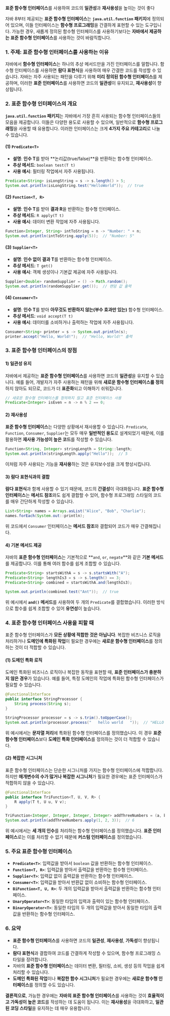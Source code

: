**표준 함수형 인터페이스**를 사용하여 코드의 **일관성**과 **재사용성**을 높이는 것이 좋다

자바 8부터 제공되는 **표준 함수형 인터페이스**는 **`java.util.function` 패키지**에 정의되어 있으며, 이들 인터페이스는 **함수형 프로그래밍**을 간결하게 표현할 수 있는 도구입니다. 가능한 경우, 새롭게 정의된 함수형 인터페이스를 사용하기보다는 **자바에서 제공하는 표준 함수형 인터페이스**를 사용하는 것이 바람직합니다.

### 1. 주제: **표준 함수형 인터페이스를 사용하는 이유**

자바에서 **함수형 인터페이스**는 하나의 추상 메서드만을 가진 인터페이스를 말합니다. 함수형 인터페이스를 사용하면 **람다 표현식**을 사용하여 매우 간결한 코드를 작성할 수 있습니다. 자바는 자주 사용되는 패턴을 다루기 위해 **미리 정의된 함수형 인터페이스**를 제공하며, 이러한 **표준 인터페이스**를 사용하면 코드의 **일관성**이 유지되고, **재사용성**이 향상됩니다.

### 2. 표준 함수형 인터페이스의 개요

**`java.util.function` 패키지**는 자바에서 가장 흔히 사용되는 함수형 인터페이스들의 모음을 제공합니다. 이들은 다양한 용도로 사용할 수 있으며, 일반적으로 **함수형 프로그래밍**을 사용할 때 유용합니다. 이러한 인터페이스는 크게 **4가지 주요 카테고리**로 나눌 수 있습니다.

#### (1) **`Predicate<T>`**

- **설명**: **인수 T**를 받아 **논리값(true/false)**을 반환하는 함수형 인터페이스.
- **추상 메서드**: `boolean test(T t)`
- **사용 예시**: 필터링 작업에서 자주 사용됩니다.

```java
Predicate<String> isLongString = s -> s.length() > 5;
System.out.println(isLongString.test("HelloWorld"));  // true
```

#### (2) **`Function<T, R>`**

- **설명**: **인수 T**를 받아 **결과 R**을 반환하는 함수형 인터페이스.
- **추상 메서드**: `R apply(T t)`
- **사용 예시**: 데이터 변환 작업에 자주 사용됩니다.

```java
Function<Integer, String> intToString = n -> "Number: " + n;
System.out.println(intToString.apply(5));  // "Number: 5"
```

#### (3) **`Supplier<T>`**

- **설명**: **인수 없이** **결과 T**를 반환하는 함수형 인터페이스.
- **추상 메서드**: `T get()`
- **사용 예시**: 객체 생성이나 기본값 제공에 자주 사용됩니다.

```java
Supplier<Double> randomSupplier = () -> Math.random();
System.out.println(randomSupplier.get());  // 랜덤 값 출력
```

#### (4) **`Consumer<T>`**

- **설명**: **인수 T**를 받아 **아무것도 반환하지 않는(부수 효과만 있는)** 함수형 인터페이스.
- **추상 메서드**: `void accept(T t)`
- **사용 예시**: 데이터를 소비하거나 출력하는 작업에 자주 사용됩니다.


```java
Consumer<String> printer = s -> System.out.println(s);
printer.accept("Hello, World!");  // "Hello, World!" 출력
```

### 3. 표준 함수형 인터페이스의 장점

#### 1) **일관성 유지**

자바에서 제공하는 **표준 함수형 인터페이스**를 사용하면 코드의 **일관성**을 유지할 수 있습니다. 예를 들어, 개발자가 자주 사용하는 패턴을 위해 **새로운 함수형 인터페이스를 정의**하지 않아도 되므로, 코드가 더 **표준화**되고 이해하기 쉬워집니다.

```java
// 새로운 함수형 인터페이스를 정의하지 않고 표준 인터페이스 사용
Predicate<Integer> isEven = n -> n % 2 == 0;
```

#### 2) **재사용성**

**표준 함수형 인터페이스**는 다양한 상황에서 재사용할 수 있습니다. `Predicate`, `Function`, `Consumer`, `Supplier`는 모두 매우 **일반적인 용도**로 설계되었기 때문에, 이를 활용하면 **재사용 가능성이 높은 코드**를 작성할 수 있습니다.

```java
Function<String, Integer> stringLength = String::length;
System.out.println(stringLength.apply("Hello"));  // 5
```

이처럼 자주 사용되는 기능을 **재사용**하는 것은 유지보수성을 크게 향상시킵니다.

#### 3) **람다 표현식과의 결합**

**람다 표현식**과 함께 사용할 수 있기 때문에, 코드의 **간결성**이 극대화됩니다. **표준 함수형 인터페이스**는 **메서드 참조**와도 쉽게 결합할 수 있어, 함수형 프로그래밍 스타일의 코드를 매우 간단하게 작성할 수 있습니다.

```java
List<String> names = Arrays.asList("Alice", "Bob", "Charlie");
names.forEach(System.out::println);
```

위 코드에서 `Consumer` 인터페이스는 **메서드 참조**와 결합되어 코드가 매우 간결해집니다.

#### 4) **기본 메서드 제공**

자바의 **표준 함수형 인터페이스**는 기본적으로 **`and`, `or`, `negate`**와 같은 **기본 메서드**를 제공합니다. 이를 통해 여러 함수를 쉽게 조합할 수 있습니다.

```java
Predicate<String> startsWithA = s -> s.startsWith("A");
Predicate<String> lengthIs3 = s -> s.length() == 3;
Predicate<String> combined = startsWithA.and(lengthIs3);

System.out.println(combined.test("Ant"));  // true
```

위 예시에서 **`and()` 메서드**를 사용하여 두 개의 `Predicate`를 결합했습니다. 이러한 방식으로 함수를 쉽게 조합할 수 있어 **유연성**이 높습니다.

### 4. 표준 함수형 인터페이스 사용을 피할 때

표준 함수형 인터페이스가 **모든 상황에 적합한 것은 아닙니다**. 복잡한 비즈니스 로직을 처리하거나 **도메인에 특화된 작업**이 필요한 경우에는 **새로운 함수형 인터페이스**를 정의하는 것이 더 적합할 수 있습니다.

#### (1) **도메인 특화 로직**

도메인 특화된 비즈니스 로직이나 복잡한 동작을 표현할 때, **표준 인터페이스가 충분하지 않은 경우**가 있습니다. 예를 들어, 특정 도메인의 작업에 특화된 함수형 인터페이스가 필요할 수 있습니다.

```java
@FunctionalInterface
public interface StringProcessor {
    String process(String s);
}

StringProcessor processor = s -> s.trim().toUpperCase();
System.out.println(processor.process("   hello world   "));  // "HELLO WORLD"
```

위 예시에서는 **문자열 처리**에 특화된 함수형 인터페이스를 정의했습니다. 이 경우 **표준 함수형 인터페이스**보다 **도메인 특화 인터페이스**를 정의하는 것이 더 적합할 수 있습니다.

#### (2) **복잡한 시그니처**

표준 함수형 인터페이스는 단순한 시그니처를 가지는 함수형 인터페이스에 적합합니다. 하지만 **매개변수의 수가 많거나 복잡한 시그니처**가 필요한 경우에는 표준 인터페이스가 적합하지 않을 수 있습니다.

```java
@FunctionalInterface
public interface TriFunction<T, U, V, R> {
    R apply(T t, U u, V v);
}

TriFunction<Integer, Integer, Integer, Integer> addThreeNumbers = (a, b, c) -> a + b + c;
System.out.println(addThreeNumbers.apply(1, 2, 3));  // 6
```

위 예시에서는 **세 개의 인수**를 처리하는 함수형 인터페이스를 정의했습니다. **표준 인터페이스**로는 이를 처리할 수 없기 때문에 **커스텀 인터페이스**를 정의했습니다.

### 5. 주요 표준 함수형 인터페이스

- **`Predicate<T>`**: 입력값을 받아서 `boolean` 값을 반환하는 함수형 인터페이스.
- **`Function<T, R>`**: 입력값을 받아서 출력값을 반환하는 함수형 인터페이스.
- **`Supplier<T>`**: 입력값 없이 출력값을 반환하는 함수형 인터페이스.
- **`Consumer<T>`**: 입력값을 받아서 반환값 없이 소비하는 함수형 인터페이스.
- **`BiFunction<T, U, R>`**: 두 개의 입력값을 받아서 출력값을 반환하는 함수형 인터페이스.
- **`UnaryOperator<T>`**: 동일한 타입의 입력과 출력이 있는 함수형 인터페이스.
- **`BinaryOperator<T>`**: 동일한 타입의 두 개의 입력값을 받아서 동일한 타입의 출력값을 반환하는 함수형 인터페이스.

### 6. 요약

- **표준 함수형 인터페이스**를 사용하면 코드의 **일관성**, **재사용성**, **가독성**이 향상됩니다.
- **람다 표현식**과 결합하여 코드를 간결하게 작성할 수 있으며, 함수형 프로그래밍 스타일을 장려합니다.
- 자바의 **표준 함수형 인터페이스**는 데이터 변환, 필터링, 소비, 생성 등의 작업을 쉽게 처리할 수 있습니다.
- **도메인 특화된 작업**이나 **복잡한 함수 시그니처**가 필요한 경우에는 **새로운 함수형 인터페이스**를 정의할 수도 있습니다.

**결론적으로**, 가능한 경우에는 **자바의 표준 함수형 인터페이스**를 사용하는 것이 **효율적이고 가독성이 높은 코드**를 작성하는 데 도움이 됩니다. 이는 **재사용성**을 극대화하고, **일관된 코딩 스타일**을 유지하는 데 매우 유용합니다.